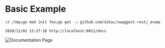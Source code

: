 # Basic Example

```bash
cd /tmp;go mod init foo;go get -u github.com/dikac/swaggest-rest/_examples/basic;go run github.com/dikac/swaggest-rest/_examples/basic;rm go.mod;rm go.sum
```

```
2020/12/02 12:27:18 http://localhost:8011/docs
```

![Documentation Page](./screen.png)